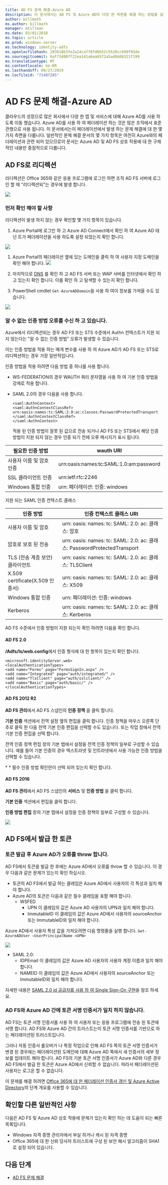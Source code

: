 ```yaml
---
title: AD FS 문제 해결-Azure AD
description: 이 문서에서는 AD FS 및 Azure AD의 다양 한 측면을 해결 하는 방법을 설명 합니다.
author: billmath
ms.author: billmath
manager: mtillman
ms.date: 03/01/2018
ms.topic: article
ms.prod: windows-server
ms.technology: identity-adfs
ms.openlocfilehash: 293618b3fe2a24caff8fd6b52c5528cc699f93de
ms.sourcegitcommit: 6aff3d88ff22ea141a6ea6572a5ad8dd6321f199
ms.translationtype: MT
ms.contentlocale: ko-KR
ms.lasthandoff: 09/27/2019
ms.locfileid: "71407285"
---
```

# <a name="ad-fs-troubleshooting---azure-ad"></a>AD FS 문제 해결-Azure AD
클라우드의 성장으로 많은 회사에서 다양 한 앱 및 서비스에 대해 Azure AD를 사용 하도록 이동 했습니다.  Azure AD를 사용 하 여 페더레이션 하는 것은 많은 조직에서 표준 관행으로 사용 됩니다.  이 문서에서는이 페더레이션에서 발생 하는 문제 해결에 대 한 몇 가지 측면을 다룹니다.  일반적인 문제 해결 문서의 몇 가지 항목은 여전히 Azure와의 페더레이션과 관련 되어 있으므로이 문서는 Azure AD 및 AD FS 상호 작용에 대 한 구체적인 내용만 중점적으로 다룹니다.

## <a name="redirection-to-ad-fs"></a>AD FS로 리디렉션
리디렉션은 Office 365와 같은 응용 프로그램에 로그인 하면 조직 AD FS 서버에 로그인 할 때 "리디렉션되"는 경우에 발생 합니다.

![](media/ad-fs-tshoot-azure/azure1.png)


### <a name="first-things-to-check"></a>먼저 확인 해야 할 사항
리디렉션이 발생 하지 않는 경우 확인할 몇 가지 항목이 있습니다.

   1. Azure Portal에 로그인 하 고 Azure AD Connect에서 확인 하 여 Azure AD 테 넌 트가 페더레이션을 사용 하도록 설정 되었는지 확인 합니다.

![](media/ad-fs-tshoot-azure/azure2.png)

1. Azure Portal의 페더레이션 옆에 있는 도메인을 클릭 하 여 사용자 지정 도메인을 확인 해야 합니다.
   ![](media/ad-fs-tshoot-azure/azure3.png)

2. 마지막으로 [DNS](ad-fs-tshoot-dns.md) 를 확인 하 고 AD FS 서버 또는 WAP 서버를 인터넷에서 확인 하 고 있는지 확인 합니다.  이를 확인 하 고 탐색할 수 있는지 확인 합니다.
3. PowerShell cmdlet `Get-AzureADDomain`을 사용 하 여이 정보를 가져올 수도 있습니다.

![](media/ad-fs-tshoot-azure/azure6.png)

### <a name="you-are-receiving-an-unknown-auth-method-error"></a>알 수 없는 인증 방법 오류를 수신 하 고 있습니다.
Azure에서 리디렉션되는 경우 AD FS 또는 STS 수준에서 Authn 컨텍스트가 지원 되지 않는다는 "알 수 없는 인증 방법" 오류가 발생할 수 있습니다. 

이는 인증 방법을 적용 하는 매개 변수를 사용 하 여 Azure AD가 AD FS 또는 STS로 리디렉션하는 경우 가장 일반적입니다. 

인증 방법을 적용 하려면 다음 방법 중 하나를 사용 합니다.
- WS-FEDERATION의 경우 WAUTH 쿼리 문자열을 사용 하 여 기본 인증 방법을 강제로 적용 합니다.

- SAML 2.0의 경우 다음을 사용 합니다.
  ```
  <saml:AuthnContext>
  <saml:AuthnContextClassRef>
  urn:oasis:names:tc:SAML:2.0:ac:classes:PasswordProtectedTransport
  </saml:AuthnContextClassRef>
  </saml:AuthnContext>
  ```
  적용 된 인증 방법이 잘못 된 값으로 전송 되거나 AD FS 또는 STS에서 해당 인증 방법이 지원 되지 않는 경우 인증 되기 전에 오류 메시지가 표시 됩니다.

|필요한 인증 방법|wauth URI|
|-----|-----|
|사용자 이름 및 암호 인증|urn:oasis:names:tc:SAML:1.0:am:password|
|SSL 클라이언트 인증|urn:ietf:rfc:2246|
|Windows 통합 인증|urn: 페더레이션: 인증: windows|

지원 되는 SAML 인증 컨텍스트 클래스

|인증 방법|인증 컨텍스트 클래스 URI|
|-----|-----| 
|사용자 이름 및 암호|urn: oasis: names: tc: SAML: 2.0: ac: 클래스: 암호|
|암호로 보호 된 전송|urn: oasis: names: tc: SAML: 2.0: ac: 클래스: PasswordProtectedTransport|
|TLS (전송 계층 보안) 클라이언트|urn: oasis: names: tc: SAML: 2.0: ac: 클래스: TLSClient
|X.509 certificate(X.509 인증서)|urn: oasis: names: tc: SAML: 2.0: ac: 클래스: X509
|Windows 통합 인증|urn: 페더레이션: 인증: windows|
|Kerberos|urn: oasis: names: tc: SAML: 2.0: ac: 클래스: Kerberos|

AD FS 수준에서 인증 방법이 지원 되는지 확인 하려면 다음을 확인 합니다.

#### <a name="ad-fs-20"></a>AD FS 2.0 

**/Adfs/ls/web.config**에서 인증 형식에 대 한 항목이 있는지 확인 합니다.

```
<microsoft.identityServer.web>
<localAuthenticationTypes>
<add name="Forms" page="FormsSignIn.aspx" />
<add name="Integrated" page="auth/integrated/" />
<add name="TlsClient" page="auth/sslclient/" />
<add name="Basic" page="auth/basic/" />
</localAuthenticationTypes>
```

#### <a name="ad-fs-2012-r2"></a>AD FS 2012 R2

**AD FS 관리**에서 AD FS 스냅인의 **인증 정책** 을 클릭 합니다.

**기본 인증** 섹션에서 전역 설정 옆의 편집을 클릭 합니다. 인증 정책을 마우스 오른쪽 단추로 클릭 한 다음 전역 기본 인증 편집을 선택할 수도 있습니다. 또는 작업 창에서 전역 기본 인증 편집을 선택 합니다.

전역 인증 정책 편집 창의 기본 탭에서 설정을 전역 인증 정책의 일부로 구성할 수 있습니다. 예를 들어 기본 인증의 경우 엑스트라넷 및 인트라넷에서 사용 가능한 인증 방법을 선택할 수 있습니다.

\* * 필수 인증 방법 확인란이 선택 되어 있는지 확인 합니다. 

#### <a name="ad-fs-2016"></a>AD FS 2016

**AD FS 관리**에서 AD FS 스냅인의 **서비스** 및 **인증 방법** 을 클릭 합니다.

**기본 인증** 섹션에서 편집을 클릭 합니다.

**인증 방법 편집** 창의 기본 탭에서 설정을 인증 정책의 일부로 구성할 수 있습니다.

![](media/ad-fs-tshoot-azure/azure4.png)

## <a name="tokens-issued-by-ad-fs"></a>AD FS에서 발급 한 토큰

### <a name="azure-ad-throws-error-after-token-issuance"></a>토큰 발급 후 Azure AD가 오류를 throw 합니다.
AD FS에서 토큰을 발급 한 후에는 Azure AD에서 오류를 throw 할 수 있습니다. 이 경우 다음과 같은 문제가 있는지 확인 하십시오.
- 토큰의 AD FS에서 발급 하는 클레임은 Azure AD에서 사용자의 각 특성과 일치 해야 합니다.
- Azure AD의 토큰은 다음과 같은 필수 클레임을 포함 해야 합니다.
    - WSFED 
        - UPN 이 클레임의 값은 Azure AD 사용자의 UPN과 일치 해야 합니다.
        - ImmutableID 이 클레임의 값은 Azure AD에서 사용자의 sourceAnchor 또는 ImmutableID와 일치 해야 합니다.

Azure AD에서 사용자 특성 값을 가져오려면 다음 명령줄을 실행 합니다. `Get-AzureADUser –UserPrincipalName <UPN>`

![](media/ad-fs-tshoot-azure/azure5.png)

   - SAML 2.0:
       - IDPEmail 이 클레임의 값은 Azure AD 사용자의 사용자 계정 이름과 일치 해야 합니다.
       - NAMEID 이 클레임의 값은 Azure AD에서 사용자의 sourceAnchor 또는 ImmutableID와 일치 해야 합니다.

자세한 내용은 [SAML 2.0 id 공급자를 사용 하 여 Single Sign-On 구현](https://technet.microsoft.com/library/dn641269.aspx)을 참조 하세요.

### <a name="token-signing-certificate-mismatch-between-ad-fs-and-azure-ad"></a>AD FS와 Azure AD 간에 토큰 서명 인증서가 일치 하지 않습니다.

AD FS는 토큰 서명 인증서를 사용 하 여 사용자 또는 응용 프로그램에 전송 된 토큰에 서명 합니다. AD FS와 Azure AD 간의 트러스트는이 토큰 서명 인증서를 기반으로 하는 페더레이션된 트러스트입니다.

그러나 자동 인증서 롤오버가 나 특정 작업으로 인해 AD FS 쪽의 토큰 서명 인증서가 변경 된 경우에는 페더레이션된 도메인에 대해 Azure AD 쪽에서 새 인증서의 세부 정보를 업데이트 해야 합니다. AD FS의 기본 토큰 서명 인증서가 Azure AD와 다른 경우 AD FS에서 발급 한 토큰은 Azure AD에서 신뢰할 수 없습니다. 따라서 페더레이션된 사용자는 로그온 할 수 없습니다.

이 문제를 해결 하려면 [Office 365에 대 한 페더레이션 인증서 갱신 및 Azure Active Directory](https://docs.microsoft.com/azure/active-directory/connect/active-directory-aadconnect-o365-certs)의 단계 개요를 사용할 수 있습니다.

## <a name="other-common-things-to-check"></a>확인할 다른 일반적인 사항
다음은 AD FS 및 Azure AD 상호 작용에 문제가 있는지 확인 하는 데 도움이 되는 빠른 목록입니다.
- Windows 자격 증명 관리자에서 부실 하거나 캐시 된 자격 증명
- Office 365에 대 한 신뢰 당사자 트러스트에 구성 된 보안 해시 알고리즘이 SHA1로 설정 되어 있습니다.

## <a name="next-steps"></a>다음 단계

- [AD FS 문제 해결](ad-fs-tshoot-overview.md)